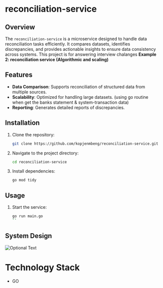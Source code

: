 # reconciliation-service

## Overview

The `reconciliation-service` is a microservice designed to handle data reconciliation tasks efficiently. It compares datasets, identifies discrepancies, and provides actionable insights to ensure data consistency across systems. This project is for answering interview chalanges <b>Example 2: reconciliation service (Algorithmic and scaling)</b>

## Features

- **Data Comparison**: Supports reconciliation of structured data from multiple sources.
- **Scalability**: Optimized for handling large datasets. (using go routine when get the banks statement & system-transaction data)
- **Reporting**: Generates detailed reports of discrepancies.

## Installation

1. Clone the repository:
    ```bash
    git clone https://github.com/kopjenmbeng/reconciliation-service.git
    ```
2. Navigate to the project directory:
    ```bash
    cd reconciliation-service
    ```
3. Install dependencies:
    ```bash
    go mod tidy
    ```

## Usage

1. Start the service:
    ```bash
    go run main.go
    ``
## System Design
![Optional Text](../master/files/system-design/reconcile-process.png)

# Technology Stack
-   GO